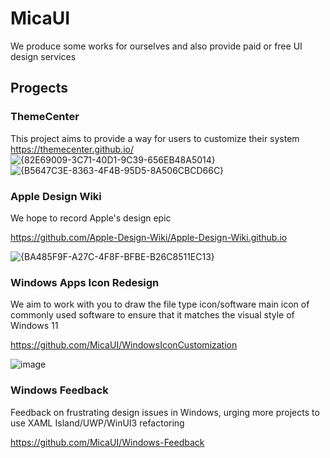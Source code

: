 # MicaUI

We produce some works for ourselves and also provide paid or free UI design services

## Progects

### ThemeCenter
This project aims to provide a way for users to customize their system
https://themecenter.github.io/
![{82E69009-3C71-40D1-9C39-656EB48A5014}](https://github.com/user-attachments/assets/c070ab19-21f3-4aca-b811-b0451f280a18) ![{B5647C3E-8363-4F4B-95D5-8A506CBCD66C}](https://github.com/user-attachments/assets/26e133e9-319f-44d0-a351-cb62dd90a73e)


### Apple Design Wiki

We hope to record Apple's design epic

https://github.com/Apple-Design-Wiki/Apple-Design-Wiki.github.io

![{BA485F9F-A27C-4F8F-BFBE-B26C8511EC13}](https://github.com/user-attachments/assets/baa63afa-f49e-4832-a805-7afa98ecb81b)


### Windows Apps Icon Redesign

We aim to work with you to draw the file type icon/software main icon of commonly used software to ensure that it matches the visual style of Windows 11

https://github.com/MicaUI/WindowsIconCustomization

![image](https://github.com/MicaUI/.github/assets/6630660/93092fa8-78d2-42cf-80b9-f717d9d32b22)

### Windows Feedback

Feedback on frustrating design issues in Windows, urging more projects to use XAML Island/UWP/WinUI3 refactoring

https://github.com/MicaUI/Windows-Feedback

